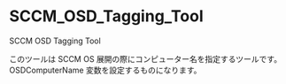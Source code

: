 # SCCM_OSD_Tagging_Tool
SCCM OSD Tagging Tool

このツールは SCCM OS 展開の際にコンピューター名を指定するツールです。
OSDComputerName 変数を設定するものになります。

[タスク シーケンス展開時にコンピューター名を付与する方法【HTA 編】]:https://sccm.jp/?p=109
